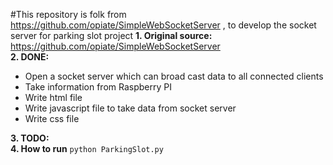 #This repository is folk from https://github.com/opiate/SimpleWebSocketServer , to develop the socket server for parking slot project
**1. Original source:** https://github.com/opiate/SimpleWebSocketServer   
**2.  DONE:**  
- Open a socket server which can broad cast data to all connected clients  
- Take information from Raspberry PI  
- Write html file  
- Write javascript file to take data from socket server  
- Write css file  


**3. TODO:**  
**4. How to run** `python ParkingSlot.py`
